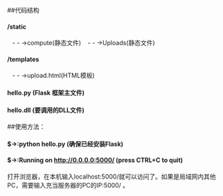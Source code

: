 ##代码结构
#### /static
&nbsp;&nbsp;&nbsp;- - ->compute(静态文件)
&nbsp;&nbsp;&nbsp;- - ->Uploads(静态文件)
#### /templates
&nbsp;&nbsp;&nbsp;- - ->upload.html(HTML模板)
#### hello.py (Flask 框架主文件)
#### hello.dll (要调用的DLL文件)
##使用方法：
#### $->:python hello.py (确保已经安装Flask)
#### $->:Running on http://0.0.0.0:5000/ (press CTRL+C to quit)
打开浏览器，在本机输入localhost:5000/就可以访问了。如果是局域网内其他PC，需要输入充当服务器的PC的IP:5000/ 。

